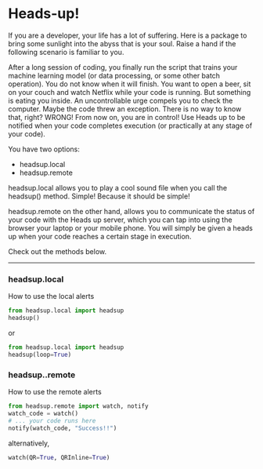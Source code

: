 # Heads-up!
If you are a developer, your life has a lot of suffering. Here is a package to bring some sunlight into the abyss that is your soul. 
Raise a hand if the following scenario is familiar to you. 

After a long session of coding, you finally run the script that trains your machine learning model (or data processing, or some other batch operation). 
You do not know when it will finish. You want to open a beer, sit on your couch and watch Netflix while your code is running. But something is eating you inside.
An uncontrollable urge compels you to check the computer. Maybe the code threw an exception. There is no way to know that, right? 
WRONG! From now on, you are in control! Use Heads up to be notified when your code completes execution (or practically at any stage of your code). 

You have two options: 
- headsup.local
- headsup.remote

headsup.local allows you to play a cool sound file when you call the headsup() method. Simple! Because it should be simple! 

headsup.remote on the other hand, allows you to communicate the status of your code with the Heads up server, which you can tap into using the browser your laptop or your mobile phone. You will simply be given a heads up when your code reaches a certain stage in execution. 

Check out the methods below.
___
### headsup.local
How to use the local alerts

```python
from headsup.local import headsup
headsup()
```
or
```python
from headsup.local import headsup
headsup(loop=True)
```
### headsup..remote 
How to use the remote alerts

```python
from headsup.remote import watch, notify
watch_code = watch()
# ... your code runs here
notify(watch_code, "Success!!")
```
alternatively, 
```python
watch(QR=True, QRInline=True)
```
